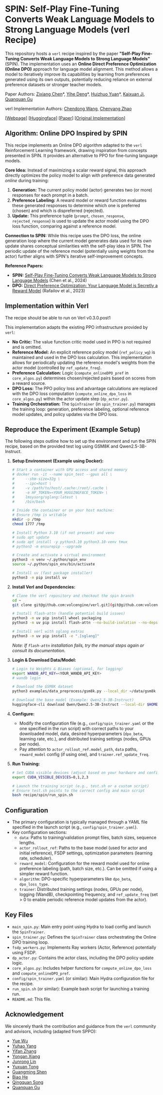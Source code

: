 # SPIN: Self-Play Fine-Tuning Converts Weak Language Models to Strong Language Models (verl Recipe)

This repository hosts a `verl` recipe inspired by the paper **"Self-Play Fine-Tuning Converts Weak Language Models to Strong Language Models"** (SPIN). The implementation uses an **Online Direct Preference Optimization (Online DPO)** approach for language model alignment. This method allows a model to iteratively improve its capabilities by learning from preferences generated using its own outputs, potentially reducing reliance on external preference datasets or stronger teacher models.

Paper Authors: [Zixiang Chen](https://github.com/uclaml/SPIN)\*, [Yihe Deng](https://github.com/uclaml/SPIN)\*, [Huizhuo Yuan](https://scholar.google.com/citations?user=8foZzX4AAAAJ)\*, [Kaixuan Ji](https://scholar.google.com/citations?user=FOoKDukAAAAJ), [Quanquan Gu](https://web.cs.ucla.edu/~qgu/)

verl Implementation Authors: [Chendong Wang](https://cdwang96.github.io/), [Chenyang Zhao](https://github.com/zhaochenyang20)

[[Webpage](https://uclaml.github.io/SPIN/)] [[Huggingface](https://huggingface.co/papers/2401.01335)] [[Paper](https://arxiv.org/abs/2401.01335)] [[Original Implementation](https://github.com/uclaml/SPIN)]

## Algorithm: Online DPO Inspired by SPIN

This recipe implements an Online DPO algorithm adapted to the `verl` Reinforcement Learning framework, drawing inspiration from concepts presented in SPIN. It provides an alternative to PPO for fine-tuning language models.

**Core Idea:** Instead of maximizing a scalar reward signal, this approach directly optimizes the policy model to align with preference data generated *online* during training:

1.  **Generation:** The current policy model (actor) generates two (or more) responses for each prompt in a batch.
2.  **Preference Labeling:** A reward model or reward function evaluates these generated responses to determine which one is preferred (chosen) and which is dispreferred (rejected).
3.  **Update:** This preference tuple (`prompt`, `chosen_response`, `rejected_response`) is used to update the actor model using the DPO loss function, comparing against a reference model.

**Connection to SPIN:**
While this recipe uses the DPO loss, the online generation loop where the current model generates data used for its own update shares conceptual similarities with the self-play idea in SPIN. The periodic update of the reference model (potentially using weights from the actor) further aligns with SPIN's iterative self-improvement concepts.

**Reference Papers:**
* **SPIN:** [Self-Play Fine-Tuning Converts Weak Language Models to Strong Language Models](https://arxiv.org/abs/2401.01335) (Chen et al., 2024)
* **DPO:** [Direct Preference Optimization: Your Language Model is Secretly a Reward Model](https://arxiv.org/abs/2305.18290) (Rafailov et al., 2023)

## Implementation within Verl 
The recipe should be able to run on Verl v0.3.0.post1

This implementation adapts the existing PPO infrastructure provided by `verl`:

* **No Critic:** The value function critic model used in PPO is not required and is omitted.
* **Reference Model:** An explicit reference policy model (`ref_policy_wg`) is maintained and used in the DPO loss calculation. This implementation allows for periodically updating the reference model's weights from the actor model (controlled by `ref_update_freq`).
* **Preference Calculation:** Logic (`compute_onlineDPO_pref` in `core_algos.py`) determines chosen/rejected pairs based on scores from a reward source.
* **DPO Loss:** The PPO policy loss and advantage calculations are replaced with the DPO loss computation (`compute_online_dpo_loss` in `core_algos.py`) within the actor update step (`dp_actor.py`).
* **Training Orchestration:** The `SpinTrainer` (in `spin_trainer.py`) manages the training loop: generation, preference labeling, optional reference model updates, and policy updates via the DPO loss.

## Reproduce the Experiment (Example Setup)

The following steps outline how to set up the environment and run the SPIN recipe, based on the provided test log using GSM8K and Qwen2.5-3B-Instruct.

1.  **Setup Environment (Example using Docker):**
    ```bash
    # Start a container with GPU access and shared memory
    # docker run -it --name spin_test --gpus all \
    #     --shm-size=32g \
    #     --ipc=host \
    #     -v /path/to/host/.cache:/root/.cache \
    #     -e HF_TOKEN=<YOUR_HUGGINGFACE_TOKEN> \
    #     lmsysorg/sglang:latest \
    #     /bin/bash

    # Inside the container or on your host machine:
    # Ensure /tmp is writable
    mkdir -p /tmp
    chmod 1777 /tmp

    # Install Python 3.10 (if not present) and venv
    # sudo apt update
    # sudo apt install -y python3.10 python3.10-venv tmux
    # python3 -m ensurepip --upgrade

    # Create and activate a virtual environment
    python3 -m venv ~/.python/spin_env
    source ~/.python/spin_env/bin/activate

    # Install uv (fast package installer)
    python3 -m pip install uv
    ```

2.  **Install Verl and Dependencies:**
    ```bash
    # Clone the verl repository and checkout the spin branch
    cd ~
    git clone git@github.com:volcengine/verl.git](git@github.com:volcengine/verl.git) && cd verl

    # Install flash-attn (handle potential build issues)
    python3 -m uv pip install wheel packaging
    python3 -m uv pip install flash-attn --no-build-isolation --no-deps

    # Install verl with sglang extras
    python3 -m uv pip install -e ".[sglang]"
    ```
    *Note: If `flash-attn` installation fails, try the manual steps again or consult its documentation.*

3.  **Login & Download Data/Model:**
    ```bash
    # Login to Weights & Biases (optional, for logging)
    export WANDB_API_KEY=<YOUR_WANDB_API_KEY>
    # wandb login

    # Download the GSM8K dataset
    python3 examples/data_preprocess/gsm8k.py --local_dir ~/data/gsm8k # Adjusted path

    # Download the base model (Example: Qwen2.5-3B-Instruct)
    huggingface-cli download Qwen/Qwen2.5-3B-Instruct --local-dir $HOME/models/Qwen2.5-3B-Instruct
    ```

4.  **Configure:**
    * Modify the configuration file (e.g., `config/spin_trainer.yaml` or the one specified in the run script) with correct paths to your downloaded model, data, desired hyperparameters (`dpo_beta`, learning rate, etc.), and distributed training settings (nodes, GPUs per node).
    * Pay attention to `actor_rollout_ref.model_path`, `data` paths, `reward_model` config (if using one), and `trainer.ref_update_freq`.

5.  **Run Training:**
    ```bash
    # Set CUDA visible devices (adjust based on your hardware and config)
    export CUDA_VISIBLE_DEVICES=0,1,2,3

    # Launch the training script (e.g., test.sh or a custom script)
    # Ensure test.sh points to the correct config and main script
    bash recipe/spin/run_spin.sh
    ```

## Configuration

* The primary configuration is typically managed through a YAML file specified in the launch script (e.g., `config/spin_trainer.yaml`).
* Key configuration sections:
    * `data`: Paths to training/validation prompt files, batch sizes, sequence lengths.
    * `actor_rollout_ref`: Paths to the base model (used for actor and initial reference), FSDP settings, optimization parameters (learning rate, scheduler).
    * `reward_model`: Configuration for the reward model used for online preference labeling (path, batch size, etc.). Can be omitted if using a simpler reward function.
    * `algorithm`: DPO-specific hyperparameters like `dpo_beta`, `dpo_loss_type`.
    * `trainer`: Distributed training settings (nodes, GPUs per node), logging (WandB), checkpointing frequency, and `ref_update_freq` (set > 0 to enable periodic reference model updates from the actor).

## Key Files

* `main_spin.py`: Main entry point using Hydra to load config and launch the `SpinTrainer`.
* `spin_trainer.py`: Defines the `SpinTrainer` class orchestrating the Online DPO training loop.
* `fsdp_workers.py`: Implements Ray workers (Actor, Reference) potentially using FSDP.
* `dp_actor.py`: Contains the actor class, including the DPO policy update logic.
* `core_algos.py`: Includes helper functions for `compute_online_dpo_loss` and `compute_onlineDPO_pref`.
* `config/spin_trainer.yaml` (or similar): Main Hydra configuration file for the recipe.
* `run_spin.sh` (or similar): Example bash script for launching a training run.
* `README.md`: This file.

## Acknowledgement

We sincerely thank the contribution and guidance from the `verl` community and advisors, including (adapted from SPPO):

-   [Yue Wu](https://yuewu.us/)
-   [Yuhao Yang](https://github.com/yhyang201)
-   [Yifan Zhang](https://github.com/yifanzhang-pro)
-   [Yongan Xiang](https://github.com/BearBiscuit05)
-   [Junrong Lin](https://github.com/ocss884)
-   [Yuxuan Tong](https://github.com/tongyx361)
-   [Guangming Shen](https://github.com/PeterSH6)
-   [Biao He](https://www.linkedin.com/in/biao-he/)
-   [Qingquan Song](https://qingquansong.github.io/)
-   [Quanquan Gu](https://web.cs.ucla.edu/~qgu/)